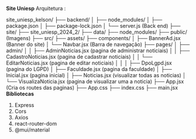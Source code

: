 **Site Uniesp**
Arquitetura :

site_uniesp_kelson/
├── backend/
│   ├── node_modules/
│   ├── package.json
│   ├── package-lock.json
│   └── server.js (Back end)
├── site/
    ├── site_uniesp_2024_2/
        ├── data/
        ├── node_modules/
        ├── public/ (Imagens)
        ├── src/
            ├── assets/
            ├── components/
            │   ├── BannerAd.jsx (Banner do site)
            │   └── Navbar.jsx (Barra de navegação)
            ├── pages/
            │   ├── admin/
            │   │   ├── AdminNoticias.jsx (pagina de administrar noticiais)
            │   │   ├── CadastroNoticias.jsx (pagina de cadastrar noticiais)
            │   │   └── EditarNoticias.jsx (pagina de editar noticiais)
            │   │
            │   ├── DpoLgpd.jsx (pagina do LGPD)
            │   ├── Faculdade.jsx (pagina da faculdade)
            │   ├── Inicial.jsx (pagina inicial)
            │   ├── Noticias.jsx (visualizar todas as noticias)
            │   └── VisualizaNoticia.jsx (pagina de visualizar uma a noticia)
            ├── App.jsx (Cria os routes das paginas)
            ├── App.css
            ├── index.css
            ├── main.jsx
**Bibliotecas**
1. Express
2. Cors
3. Axios
4. react-router-dom
5. @mui/material